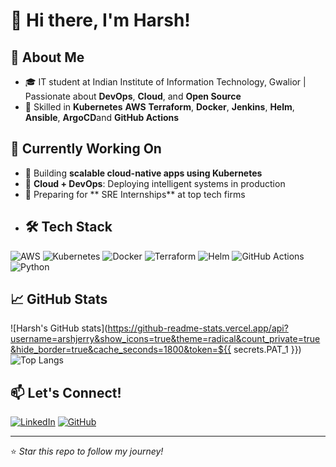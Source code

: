 # 👋 Hi there, I'm Harsh!

## 🚀 About Me
- 🎓 IT student at Indian Institute of Information Technology, Gwalior | Passionate about **DevOps**, **Cloud**, and **Open Source**
- 🔧 Skilled in **Kubernetes**  **AWS** **Terraform**, **Docker**, **Jenkins**, **Helm**, **Ansible**, **ArgoCD**and **GitHub Actions**

## 💼 Currently Working On
- 🚀 Building **scalable cloud-native apps using Kubernetes**
- 🤖 **Cloud + DevOps**: Deploying intelligent systems in production
- 🌱 Preparing for ** SRE Internships** at top tech firms
- ## 🛠️ Tech Stack
![AWS](https://img.shields.io/badge/AWS-orange?style=flat&logo=amazonaws)
![Kubernetes](https://img.shields.io/badge/Kubernetes-blue?style=flat&logo=kubernetes)
![Docker](https://img.shields.io/badge/Docker-2496ED?style=flat&logo=docker)
![Terraform](https://img.shields.io/badge/Terraform-5C4EE5?style=flat&logo=terraform)
![Helm](https://img.shields.io/badge/Helm-0F1689?style=flat&logo=helm)
![GitHub Actions](https://img.shields.io/badge/GitHub_Actions-2088FF?style=flat&logo=githubactions)
![Python](https://img.shields.io/badge/Python-3670A0?style=flat&logo=python)


## 📈 GitHub Stats
![Harsh's GitHub stats](https://github-readme-stats.vercel.app/api?username=arshjerry&show_icons=true&theme=radical&count_private=true&hide_border=true&cache_seconds=1800&token=${{ secrets.PAT_1 }})
![Top Langs](https://github-readme-stats.vercel.app/api/top-langs/?username=Harshjerry&layout=compact&theme=radical)




## 📫 Let's Connect!
[![LinkedIn](https://img.shields.io/badge/LinkedIn-blue?style=flat&logo=linkedin)](https://www.linkedin.com/in/jerry008/)
[![GitHub](https://img.shields.io/badge/GitHub-%2312100E.svg?style=flat&logo=github&logoColor=white)](https://github.com/Harshjerry)

---

⭐️ *Star this repo to follow my journey!*
